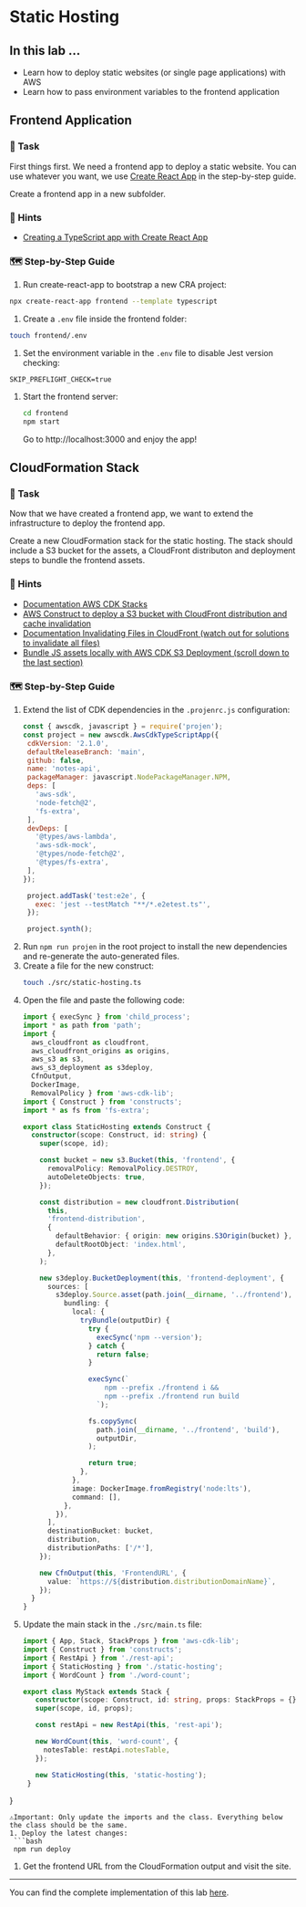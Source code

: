 # Static Hosting

## In this lab …

- Learn how to deploy static websites (or single page applications) with AWS
- Learn how to pass environment variables to the frontend application

## Frontend Application

### 📝 Task

First things first. We need a frontend app to deploy a static website. You can use whatever you want, we use [Create React App](https://github.com/facebook/create-react-app) in the step-by-step guide.

Create a frontend app in a new subfolder.

### 🔎 Hints

- [Creating a TypeScript app with Create React App](https://create-react-app.dev/docs/getting-started/#creating-a-typescript-app)

### 🗺  Step-by-Step Guide

1. Run create-react-app to bootstrap a new CRA project:
  ```bash
  npx create-react-app frontend --template typescript
  ```
1. Create a `.env` file inside the frontend folder:
  ```bash
  touch frontend/.env
  ```
1. Set the environment variable in the `.env` file to disable Jest version checking:
  ```
  SKIP_PREFLIGHT_CHECK=true 
  ```
1. Start the frontend server:
   ```bash
   cd frontend
   npm start
   ```
   Go to http://localhost:3000 and enjoy the app!


## CloudFormation Stack

### 📝 Task

Now that we have created a frontend app, we want to extend the infrastructure to deploy the frontend app.

Create a new CloudFormation stack for the static hosting. The stack should include a S3 bucket for the assets, a CloudFront distributon and deployment steps to bundle the frontend assets.

### 🔎 Hints

- [Documentation AWS CDK Stacks](https://docs.aws.amazon.com/cdk/latest/guide/stacks.html)
- [AWS Construct to deploy a S3 bucket with CloudFront distribution and cache invalidation](https://docs.aws.amazon.com/cdk/api/v2/docs/aws-cdk-lib.aws_s3_deployment-readme.html#cloudfront-invalidation)
- [Documentation Invalidating Files in CloudFront (watch out for solutions to invalidate all files)](https://docs.aws.amazon.com/AmazonCloudFront/latest/DeveloperGuide/Invalidation.html)
- [Bundle JS assets locally with AWS CDK S3 Deployment (scroll down to the last section)](https://aws.amazon.com/blogs/devops/building-apps-with-aws-cdk/)

### 🗺  Step-by-Step Guide

1. Extend the list of CDK dependencies in the `.projenrc.js` configuration:
   ```js
   const { awscdk, javascript } = require('projen');
   const project = new awscdk.AwsCdkTypeScriptApp({
    cdkVersion: '2.1.0',
    defaultReleaseBranch: 'main',
    github: false,
    name: 'notes-api',
    packageManager: javascript.NodePackageManager.NPM,
    deps: [
      'aws-sdk',
      'node-fetch@2',
      'fs-extra',
    ],
    devDeps: [
      '@types/aws-lambda',
      'aws-sdk-mock',
      '@types/node-fetch@2',
      '@types/fs-extra',
    ],
   });
   
    project.addTask('test:e2e', {
      exec: 'jest --testMatch "**/*.e2etest.ts"',
    });

    project.synth();
    ```
1. Run `npm run projen` in the root project to install the new dependencies and re-generate the auto-generated files.
1. Create a file for the new construct:
   ```bash
   touch ./src/static-hosting.ts 
   ```
1. Open the file and paste the following code:
    ```typescript 
    import { execSync } from 'child_process';
    import * as path from 'path';
    import { 
      aws_cloudfront as cloudfront, 
      aws_cloudfront_origins as origins, 
      aws_s3 as s3, 
      aws_s3_deployment as s3deploy, 
      CfnOutput, 
      DockerImage, 
      RemovalPolicy } from 'aws-cdk-lib';
    import { Construct } from 'constructs';
    import * as fs from 'fs-extra';

    export class StaticHosting extends Construct {
      constructor(scope: Construct, id: string) {
        super(scope, id);

        const bucket = new s3.Bucket(this, 'frontend', {
          removalPolicy: RemovalPolicy.DESTROY,
          autoDeleteObjects: true,
        });

        const distribution = new cloudfront.Distribution(
          this,
          'frontend-distribution',
          {
            defaultBehavior: { origin: new origins.S3Origin(bucket) },
            defaultRootObject: 'index.html',
          },
        );

        new s3deploy.BucketDeployment(this, 'frontend-deployment', {
          sources: [
            s3deploy.Source.asset(path.join(__dirname, '../frontend'), {
              bundling: {
                local: {
                  tryBundle(outputDir) {
                    try {
                      execSync('npm --version');
                    } catch {
                      return false;
                    }

                    execSync(`
                        npm --prefix ./frontend i &&
                        npm --prefix ./frontend run build
                      `);

                    fs.copySync(
                      path.join(__dirname, '../frontend', 'build'),
                      outputDir,
                    );

                    return true;
                  },
                },
                image: DockerImage.fromRegistry('node:lts'),
                command: [],
              },
            }),
          ],
          destinationBucket: bucket,
          distribution,
          distributionPaths: ['/*'],
        });

        new CfnOutput(this, 'FrontendURL', {
          value: `https://${distribution.distributionDomainName}`,
        });
      }
    }
    ```
1. Update the main stack in the `./src/main.ts` file:
   ```typescript
   import { App, Stack, StackProps } from 'aws-cdk-lib';
   import { Construct } from 'constructs';
   import { RestApi } from './rest-api';
   import { StaticHosting } from './static-hosting';
   import { WordCount } from './word-count';

   export class MyStack extends Stack {
      constructor(scope: Construct, id: string, props: StackProps = {}) {
      super(scope, id, props);

      const restApi = new RestApi(this, 'rest-api');

      new WordCount(this, 'word-count', {
        notesTable: restApi.notesTable,
      });

      new StaticHosting(this, 'static-hosting');
    }
  }
  ```
  ⚠️Important: Only update the imports and the class. Everything below the class should be the same.
1. Deploy the latest changes:
   ```bash
   npm run deploy
   ```
1. Get the frontend URL from the CloudFormation output and visit the site.

---

You can find the complete implementation of this lab [here](https://github.com/superluminar-io/serverless-workshop/tree/main/packages/lab5).
